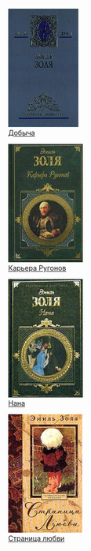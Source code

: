 ![](Добыча.jpg)  
[Добыча](Добыча)

![](Карьера%20Ругонов.jpg)  
[Карьера Ругонов](Карьера%20Ругонов)

![](Нана.jpg)  
[Нана](Нана)

![](Страница%20любви.jpg)  
[Страница любви](Страница%20любви)

